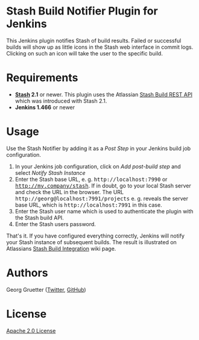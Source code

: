 Stash Build Notifier Plugin for Jenkins
=======================================

This Jenkins plugin notifies Stash of build results. Failed or
successful builds will show up as little icons in the Stash web 
interface in commit logs. Clicking on such an icon will take the 
user to the specific build.

Requirements
============

* **[Stash][] 2.1** or newer. This plugin uses the Atlassian 
[Stash Build REST API][] which was introduced with Stash 2.1. 
* **Jenkins 1.466** or newer

Usage
=====

Use the Stash Notifier by adding it as a _Post Step_ in your Jenkins build job 
configuration. 

1. In your Jenkins job configuration, click on *Add post-build step* and select
*Notify Stash Instance*
2. Enter the Stash base URL, e. g. <tt>http://localhost:7990</tt> or 
<tt>http://my.company/stash</tt>. If in doubt, go to your local Stash 
server and check the URL in the browser. The URL 
<tt>http://georg@localhost:7991/projects</tt> e. g. reveals the
server base URL, which is <tt>http://localhost:7991</tt> in this case. 
2. Enter the Stash user name which is used to authenticate the plugin with
the Stash build API.
3. Enter the Stash users password.

That's it. If you have configured everything correctly, Jenkins will notify
your Stash instance of subsequent builds. The result is illustrated on
Atlassians [Stash Build Integration][] wiki page.

Authors
=======

Georg Gruetter ([Twitter](https://twitter.com/bumbleGee), [GitHub](https://github.com/gruetter))

License
=======

[Apache 2.0 License](http://www.apache.org/licenses/LICENSE-2.0.html)



[Stash]: www.atlassian.com/software/stash
[Stash Build Integration]: https://developer.atlassian.com/stash/docs/latest/how-tos/updating-build-status-for-commits.html
[Stash Build REST API]: https://developer.atlassian.com/static/rest/stash/latest/stash-build-integration-rest.html

